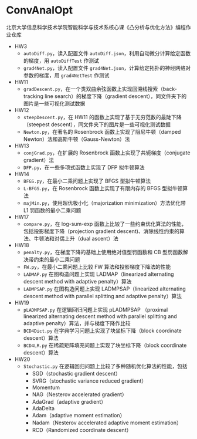 # ConvAnalOpt

北京大学信息科学技术学院智能科学与技术系核心课《凸分析与优化方法》编程作业仓库

- HW3
  - `autoDiff.py`，读入配置文件 `autoDiff.json`，利用自动微分计算给定函数的梯度，用 `autoDiffTest` 作测试
  - `grad4Net.py`，读入配置文件 `grad4Net.json`，计算给定拓扑的神经网络对参数的梯度，用 `grad4NetTest` 作测试
- HW11
  - `gradDescent.py`，在一个类双曲余弦函数上实现回溯线搜索（back-tracking line search）的梯度下降（gradient descent），同文件夹下的图片是一些可视化测试数据
- HW12
  - `steepDescent.py`，在 HW11 的函数上实现了基于无穷范数的最陡下降（steepest descent），同文件夹下的图片是一些可视化测试数据
  - `Newton.py`，在著名的 Rosenbrock 函数上实现了阻尼牛顿（damped Newton）法和高斯牛顿（Gauss-Newton）法
- HW13
  - `conjGrad.py`，在扩展的 Rosenbrock 函数上实现了共轭梯度（conjugate gradient）法
  - `DFP.py`，在一些多项式函数上实现了 DFP 拟牛顿算法
- HW14
  - `BFGS.py`，在最小二乘问题上实现了 BFGS 型拟牛顿算法
  - `L-BFGS.py`，在 Rosenbrock 函数上实现了有限内存的 BFGS 型拟牛顿算法
  - `majMin.py`，使用超优极小化（majorization minimization）方法优化带 L1 罚函数的最小二乘问题
- HW17
  - `compare.py`，在 log-sum-exp 函数上比较了一些约束优化算法的性能，包括投影梯度下降（projection gradient descent)、消除线性约束的算法、牛顿法和对偶上升（dual ascent）法
- HW18
  - `penalty.py`，在梯度下降的基础上使用绝对值型罚函数和 CB 型罚函数解决带约束的最小二乘问题
  - `FW.py`，在最小二乘问题上比较 FW 算法和投影梯度下降法的性能
  - `LADMAP.py` 在图构造问题上实现 LADMAP（linearized alternating descent method with adaptive penalty）算法
  - `LADMPSAP.py` 在图构造问题上实现 LADMPSAP（linearized alternating descent method with parallel splitting and adaptive penalty）算法
- HW19
  - `pLADMPSAP.py` 在逻辑回归问题上实现 pLADMPSAP （proximal linearized alternating descent method with parallel splitting and adaptive penalty）算法，并与梯度下降作比较
  - `BCD4Dict.py` 在字典学习问题上实现了块坐标下降（block coordinate descent）算法
  - `BCD4LR.py` 在稀疏矩阵填充问题上实现了块坐标下降（block coordinate descent）算法
- HW20
  - `Stochastic.py` 在逻辑回归问题上比较了多种随机优化算法的性能，包括
    - SGD（stochastic gradient descent）
    - SVRG（stochastic variance reduced gradient）
    - Momentum
    - NAG（Nesterov accelerated gradient）
    - AdaGrad（adaptive gradient）
    - AdaDelta
    - Adam（adaptive moment estimation）
    - Nadam（Nesterov accelerated adaptive moment estimation）
    - RCD（Randomized coordinate descent）
